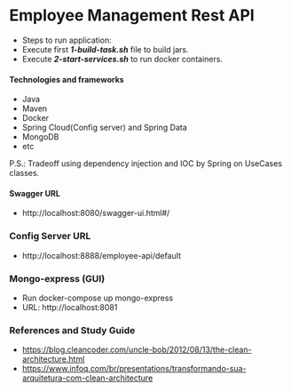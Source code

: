 # Employee Management Rest API

* Steps to run application:
* Execute first ***1-build-task.sh*** file to build jars.
* Execute ***2-start-services.sh*** to run docker containers.

#### Technologies and frameworks

* Java
* Maven
* Docker
* Spring Cloud(Config server) and Spring Data
* MongoDB
* etc

P.S.: Tradeoff using dependency injection and IOC by Spring on UseCases classes.

#### Swagger URL
* http://localhost:8080/swagger-ui.html#/

### Config Server URL
* http://localhost:8888/employee-api/default

### Mongo-express (GUI)
* Run docker-compose up mongo-express
* URL: http://localhost:8081

### References and Study Guide
* https://blog.cleancoder.com/uncle-bob/2012/08/13/the-clean-architecture.html
* https://www.infoq.com/br/presentations/transformando-sua-arquitetura-com-clean-architecture